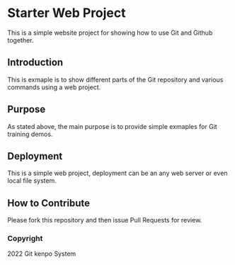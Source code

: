 # Starter Web Project

This is a simple website project for showing how to use Git and Github together.

## Introduction

This is exmaple is to show different parts of the Git repository and various commands using a web project.

## Purpose

As stated above, the main purpose is to provide simple exmaples for Git training demos.

## Deployment

This is a simple web project, deployment can be an any web server or even local file system.

## How to Contribute

Please fork this repository and then issue Pull Requests for review.

### Copyright

2022 Git kenpo System